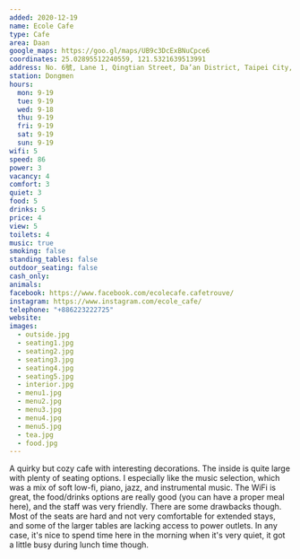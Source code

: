 ```yaml
---
added: 2020-12-19
name: Ecole Cafe
type: Cafe
area: Daan
google_maps: https://goo.gl/maps/UB9c3DcExBNuCpce6
coordinates: 25.02895512240559, 121.5321639513991
address: No. 6號, Lane 1, Qingtian Street, Da’an District, Taipei City, Taiwan 106
station: Dongmen
hours:
  mon: 9-19
  tue: 9-19
  wed: 9-18
  thu: 9-19
  fri: 9-19
  sat: 9-19
  sun: 9-19
wifi: 5
speed: 86
power: 3
vacancy: 4
comfort: 3
quiet: 3
food: 5
drinks: 5
price: 4
view: 5
toilets: 4
music: true
smoking: false
standing_tables: false
outdoor_seating: false
cash_only: 
animals: 
facebook: https://www.facebook.com/ecolecafe.cafetrouve/
instagram: https://www.instagram.com/ecole_cafe/
telephone: "+886223222725"
website: 
images:
  - outside.jpg
  - seating1.jpg
  - seating2.jpg
  - seating3.jpg
  - seating4.jpg
  - seating5.jpg
  - interior.jpg
  - menu1.jpg
  - menu2.jpg
  - menu3.jpg
  - menu4.jpg
  - menu5.jpg
  - tea.jpg
  - food.jpg
---
```


A quirky but cozy cafe with interesting decorations. The inside is quite large with plenty of seating options. I especially like the music selection, which was a mix of soft low-fi, piano, jazz, and instrumental music. The WiFi is great, the food/drinks options are really good (you can have a proper meal here), and the staff was very friendly. There are some drawbacks though. Most of the seats are hard and not very comfortable for extended stays, and some of the larger tables are lacking access to power outlets. In any case, it's nice to spend time here in the morning when it's very quiet, it got a little busy during lunch time though.